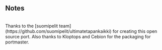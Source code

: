 ## Notes
<br/>
Thanks to the [suomipelit team](https://github.com/suomipelit/ultimatetapankaikki) for creating this open source port.  Also thanks to Kloptops and Cebion for the packaging for portmaster.
<br/>
